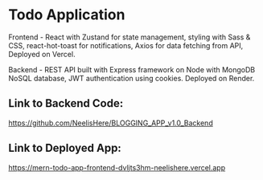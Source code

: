﻿# Todo Application
Frontend - React with Zustand for state management, styling with Sass & CSS, react-hot-toast for notifications, Axios for data fetching from API, Deployed on Vercel.

Backend - REST API built with Express framework on Node with MongoDB NoSQL database, JWT authentication using cookies. Deployed on Render.

## Link to Backend Code:
https://github.com/NeelisHere/BLOGGING_APP_v1.0_Backend

## Link to Deployed App:
https://mern-todo-app-frontend-dvljts3hm-neelishere.vercel.app
